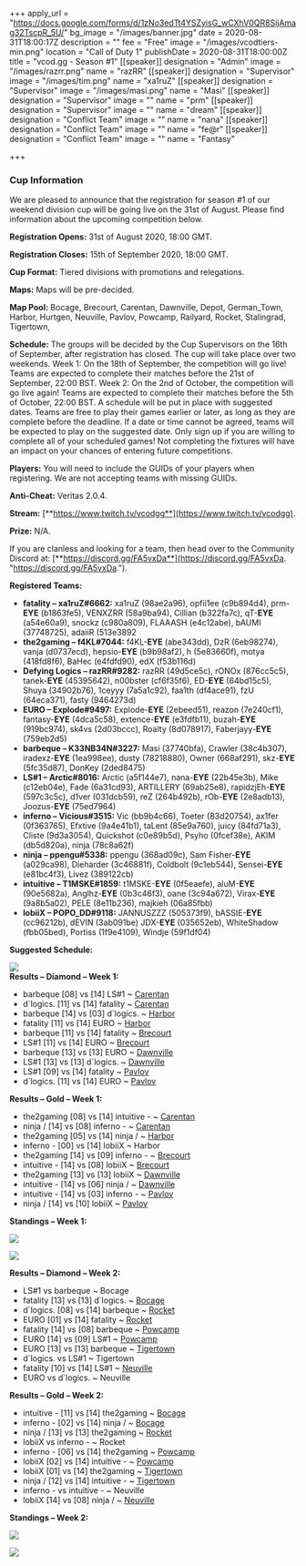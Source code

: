 +++
apply_url = "https://docs.google.com/forms/d/1zNo3edTt4YSZyisG_wCXhV0QR8SijAmag32TscpR_5U/"
bg_image = "/images/banner.jpg"
date = 2020-08-31T18:00:17Z
description = ""
fee = "Free"
image = "/images/vcodtiers-min.png"
location = "Call of Duty 1"
publishDate = 2020-08-31T18:00:00Z
title = "vcod.gg - Season #1"
[[speaker]]
designation = "Admin"
image = "/images/razrr.png"
name = "razRR"
[[speaker]]
designation = "Supervisor"
image = "/images/tim.png"
name = "xa1ruZ"
[[speaker]]
designation = "Supervisor"
image = "/images/masi.png"
name = "Masi"
[[speaker]]
designation = "Supervisor"
image = ""
name = "prm"
[[speaker]]
designation = "Supervisor"
image = ""
name = "dream"
[[speaker]]
designation = "Conflict Team"
image = ""
name = "nana"
[[speaker]]
designation = "Conflict Team"
image = ""
name = "fe@r"
[[speaker]]
designation = "Conflict Team"
image = ""
name = "Fantasy"

+++
### **Cup Information**

We are pleased to announce that the registration for season #1 of our weekend division cup will be going live on the 31st of August. Please find information about the upcoming competition below.

**Registration Opens:** 31st of August 2020, 18:00 GMT.

**Registration Closes:** 15th of September 2020, 18:00 GMT.

**Cup Format:** Tiered divisions with promotions and relegations.

**Maps:** Maps will be pre-decided.

**Map Pool:** Bocage, Brecourt, Carentan, Dawnville, Depot, German_Town, Harbor, Hurtgen, Neuville, Pavlov, Powcamp, Railyard, Rocket, Stalingrad, Tigertown,

**Schedule:** The groups will be decided by the Cup Supervisors on the 16th of September, after registration has closed. The cup will take place over two weekends. Week 1: On the 18th of September, the competition will go live! Teams are expected to complete their matches before the 21st of September, 22:00 BST. Week 2: On the 2nd of October, the competition will go live again! Teams are expected to complete their matches before the 5th of October, 22:00 BST. A schedule will be put in place with suggested dates. Teams are free to play their games earlier or later, as long as they are complete before the deadline. If a date or time cannot be agreed, teams will be expected to play on the suggested date. Only sign up if you are willing to complete all of your scheduled games! Not completing the fixtures will have an impact on your chances of entering future competitions.

**Players:** You will need to include the GUIDs of your players when registering. We are not accepting teams with missing GUIDs.

**Anti-Cheat:** Veritas 2.0.4.

**Stream:** [**https://www.twitch.tv/vcodgg**](https://www.twitch.tv/vcodgg).

**Prize:** N/A.

If you are clanless and looking for a team, then head over to the Community Discord at: [**https://discord.gg/FA5vxDa**](https://discord.gg/FA5vxDa. "https://discord.gg/FA5vxDa.").

**Registered Teams:**

* **fatality – xa1ruZ#6662:** xa1ruZ (98ae2a96), opfii1ee (c9b894d4), prm-**EYE** (b1863fe5), VENXZRR (58a9ba94), Cillian (b322fa7c), qT-**EYE** (a54e60a9), snockz (c980a809), FLAAASH (e4c12abe), bAUMI (37748725), adaiiR (513e3892
* **the2gaming – f4KL#7044:** f4KL-**EYE** (abe343dd), DzR (6eb98274), vanja (d0737ecd), hepsio-**EYE** (b9b98af2), h (5e83660f), motya (418fd8f6), BaHec (e4fdfd90), edX (f53b116d)
* **Defying Logics – razRR#9282:** razRR (49d5ce5c), rONOx (876cc5c5), tanek-**EYE** (45395642), n00bster (cf6f35f6), ED-**EYE** (64bd15c5), Shuya (34902b76), 1ceyyy (7a5a1c92), faa1th (df4ace91), fzU (64eca371), fasty (9464273d)
* **EURO – Explode#9497:** Explode-**EYE** (2ebeed51), reazon (7e240cf1), fantasy-**EYE** (4dca5c58), extence-**EYE** (e3fdfb11), buzah-**EYE** (919bc974), sk4vs (2d03bccc), Roalty (8d078917), Faberjayy-**EYE** (759eb2d5)
* **barbeque – K33NB34N#3227:** Masi (37740bfa), Crawler (38c4b307), iradexz-**EYE** (1ea998ee), dusty (78218880), Owner (668af291), skz-**EYE** (5fc35d87), DonKey (2ded8475)
* **LS#1 – Arctic#8016:** Arctic (a5f144e7), nana-**EYE** (22b45e3b), Mike (c12eb04e), Fade (6a31cd93), ARTILLERY (69ab25e8), rapidzjEh-**EYE** (597c3c5c), d1ver (031dcb59), reZ (264b492b), rOb-**EYE** (2e8adb13), Joozus-**EYE** (75ed7964)
* **inferno – Vicious#3515:** Vic (bb9b4c66), Toeter (83d20754), ax1fer (0f363765), Efxtive (9a4e41b1), taLent (85e9a760), juicy (84fd71a3), Cliste (9d3a3054), Quickshot (c0e89b5d), Psyho (0fcef38e), AKIM (db5d820a), ninja (78c8a62f)
* **ninja – ppengu#5338:** ppengu (368ad09c), Sam Fisher-**EYE** (a029ca98), Dieharder (3c46881f), Coldbolt (9c1eb544), Sensei-**EYE** (e81bc4f3), Livez (389122cb)
* **intuitive – T1MSKE#1859:** t1MSKE-**EYE** (0f5eaefe), aluM-**EYE** (90e5682a), Anglhz-**EYE** (0b3c46f3), oane (3c94a672), Virax-**EYE** (9a8b5a02), PELE (8e11b236), majkieh (06a85fbb)
* **lobiiX – POPO_DD#9118:** JANNUSZZZ (505373f9), bASSIE-**EYE** (cc96212b), dEVIN (3ab091be) JDX-**EYE** (035652eb), WhiteShadow (fbb05bed), Portiss (1f9e4109), Windje (59f1df04)

**Suggested Schedule:**

![](/images/s1sched.PNG)  
**Results – Diamond – Week 1:**

* barbeque \[08\] vs \[14\] LS#1 \~ [Carentan](https://i.imgur.com/fAlZvoU.jpg)
* d\`logics. \[11\] vs \[14\] fatality \~ [Carentan](https://i.imgur.com/9yc8CNH.jpg)
* barbeque \[14\] vs \[03\] d\`logics. \~ [Harbor](https://i.imgur.com/6FUk30p.jpg)
* fatality \[11\] vs \[14\] EURO \~ [Harbor](https://i.imgur.com/pvXtvlF.jpg)
* barbeque \[11\] vs \[14\] fatality \~ [Brecourt](https://i.imgur.com/JJF1HXg.jpg)
* LS#1 \[11\] vs \[14\] EURO \~ [Brecourt](https://i.imgur.com/QIvKezD.jpg)
* barbeque \[13\] vs \[13\] EURO \~ [Dawnville](https://i.imgur.com/BUQ5Y9q.jpg)
* LS#1 \[13\] vs \[13\] d\`logics. \~ [Dawnville](https://i.imgur.com/YQEqllV.jpg)
* LS#1 \[09\] vs \[14\] fatality \~ [Pavlov](https://i.imgur.com/rWBi6Oh.png)
* d\`logics. \[11\] vs \[14\] EURO \~ [Pavlov](https://i.imgur.com/kIBQhB8.jpg)

**Results – Gold – Week 1:**

* the2gaming \[08\] vs \[14\] intuitive - \~ [Carentan](https://i.imgur.com/0ED0SgO.jpg)
* ninja / \[14\] vs \[08\] inferno - \~ [Carentan](https://i.imgur.com/01rCDjp.jpg)
* the2gaming \[05\] vs \[14\] ninja / \~ [Harbor](https://imgur.com/a/2j4ESlU)
* inferno - \[00\] vs \[14\] lobiiX \~ Harbor
* the2gaming \[14\] vs \[09\] inferno - \~ [Brecourt](https://imgur.com/a/b3YghVx)
* intuitive - \[14\] vs \[08\] lobiiX \~ [Brecourt](https://i.imgur.com/NwaZPkV.jpg)
* the2gaming \[13\] vs \[13\] lobiiX \~ [Dawnville](https://sun9-25.userapi.com/P_lNoMTZzN2tsITxRKK0qEGfLap_PSdUta0FaA/okoFOnRMaeM.jpg)
* intuitive - \[14\] vs \[06\] ninja / \~ [Dawnville](https://i.imgur.com/661bMp0.png)
* intuitive - \[14\] vs \[03\] inferno - \~ [Pavlov](https://i.imgur.com/mVUpREW.jpg)
* ninja / \[14\] vs \[10\] lobiiX \~ [Pavlov](https://i.imgur.com/R0lsbRE.png)

**Standings – Week 1:**

![](/images/diao.PNG)

![](/images/goldddddddd.PNG)

**Results – Diamond – Week 2:**

* LS#1 vs barbeque \~ Bocage
* fatality \[13\] vs \[13\] d\`logics. \~ [Bocage](https://i.imgur.com/eSBK2fw.jpg)
* d\`logics. \[08\] vs \[14\] barbeque \~ [Rocket](https://i.imgur.com/b2eh7uU.jpg)
* EURO \[01\] vs \[14\] fatality \~ [Rocket](https://i.imgur.com/NJ81Xt5.jpg)
* fatality \[14\] vs \[08\] barbeque \~ [Powcamp](https://i.imgur.com/u2OIND0.jpg)
* EURO \[14\] vs \[09\] LS#1 \~ [Powcamp](https://i.imgur.com/t2j7rdJ.jpg)
* EURO \[13\] vs \[13\] barbeque \~ [Tigertown](https://i.imgur.com/8aXBzwy.jpg)
* d\`logics. vs LS#1 \~ Tigertown
* fatality \[10\] vs \[14\] LS#1 \~ [Neuville](https://imgur.com/a/uddvDkA)
* EURO vs d\`logics. \~ Neuville

**Results – Gold – Week 2:**

* intuitive - \[11\] vs \[14\] the2gaming \~ [Bocage](https://i.imgur.com/5gWOUa9.jpg)
* inferno - \[02\] vs \[14\] ninja / \~ [Bocage](https://i.imgur.com/m8AHXue.jpg)
* ninja / \[13\] vs \[13\] the2gaming \~ [Rocket](https://i.imgur.com/QLAgHkH.jpg)
* lobiiX vs inferno - \~ Rocket
* inferno - \[06\] vs \[14\] the2gaming \~ [Powcamp](https://i.imgur.com/375AUyf.jpg)
* lobiiX \[02\] vs \[14\] intuitive - \~ [Powcamp](https://i.imgur.com/XOSmAX1.jpg)
* lobiiX \[01\] vs \[14\] the2gaming \~ [Tigertown](https://i.imgur.com/lAf8rRD.jpg)
* ninja / \[12\] vs \[14\] intuitive - \~ [Tigertown](https://i.imgur.com/loG3NUl.jpg)
* inferno - vs intuitive - \~ Neuville
* lobiiX \[14\] vs \[08\] ninja / \~ [Neuville](https://i.imgur.com/c0T1gt9.jpg)

**Standings – Week 2:**

![](/images/diaaaaaa.PNG)

![](/images/gold.PNG)